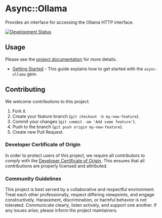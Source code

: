 # Async::Ollama

Provides an interface for accessing the Ollama HTTP interface.

[![Development Status](https://github.com/socketry/async-ollama/workflows/Test/badge.svg)](https://github.com/socketry/async-ollama/actions?workflow=Test)

## Usage

Please see the [project documentation](https://socketry.github.io/async-ollama/) for more details.

  - [Getting Started](https://socketry.github.io/async-ollama/guides/getting-started/index) - This guide explains how to get started with the `async-ollama` gem.

## Contributing

We welcome contributions to this project.

1.  Fork it.
2.  Create your feature branch (`git checkout -b my-new-feature`).
3.  Commit your changes (`git commit -am 'Add some feature'`).
4.  Push to the branch (`git push origin my-new-feature`).
5.  Create new Pull Request.

### Developer Certificate of Origin

In order to protect users of this project, we require all contributors to comply with the [Developer Certificate of Origin](https://developercertificate.org/). This ensures that all contributions are properly licensed and attributed.

### Community Guidelines

This project is best served by a collaborative and respectful environment. Treat each other professionally, respect differing viewpoints, and engage constructively. Harassment, discrimination, or harmful behavior is not tolerated. Communicate clearly, listen actively, and support one another. If any issues arise, please inform the project maintainers.
